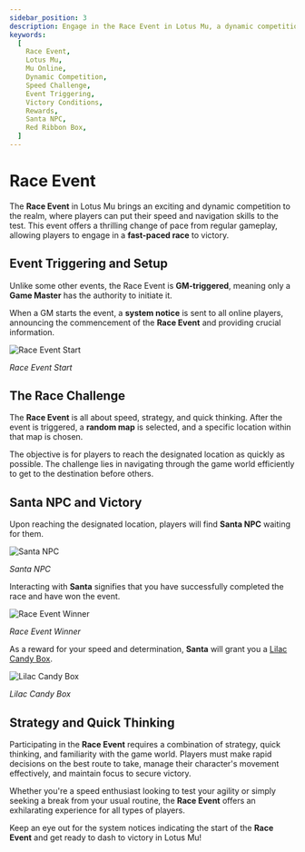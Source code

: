 ```yaml
---
sidebar_position: 3
description: Engage in the Race Event in Lotus Mu, a dynamic competition that tests players' speed, strategy, and quick thinking. Learn about the event triggering, the race challenge, victory conditions, and the rewards. Participate for an exhilarating experience and a chance to win the Red Ribbon Box.
keywords:
  [
    Race Event,
    Lotus Mu,
    Mu Online,
    Dynamic Competition,
    Speed Challenge,
    Event Triggering,
    Victory Conditions,
    Rewards,
    Santa NPC,
    Red Ribbon Box,
  ]
---
```


# Race Event

The **Race Event** in Lotus Mu brings an exciting and dynamic competition to the realm, where players can put their speed and navigation skills to the test. This event offers a thrilling change of pace from regular gameplay, allowing players to engage in a **fast-paced race** to victory.

## Event Triggering and Setup

Unlike some other events, the Race Event is **GM-triggered**, meaning only a **Game Master** has the authority to initiate it.

When a GM starts the event, a **system notice** is sent to all online players, announcing the commencement of the **Race Event** and providing crucial information.

![Race Event Start](/img/events/race/race-1.jpg)

_Race Event Start_

## The Race Challenge

The **Race Event** is all about speed, strategy, and quick thinking. After the event is triggered, a **random map** is selected, and a specific location within that map is chosen.

The objective is for players to reach the designated location as quickly as possible. The challenge lies in navigating through the game world efficiently to get to the destination before others.

## Santa NPC and Victory

Upon reaching the designated location, players will find **Santa NPC** waiting for them.

![Santa NPC](/img/events/race/race-2.jpg)

_Santa NPC_

Interacting with **Santa** signifies that you have successfully completed the race and have won the event.

![Race Event Winner](/img/events/race/race-3.jpg)

_Race Event Winner_

As a reward for your speed and determination, **Santa** will grant you a [Lilac Candy Box](/items/item-bags/misc/lilac-candy-box).

![Lilac Candy Box](/img/items/item-bags/lilac-candy-box.png)

_Lilac Candy Box_

## Strategy and Quick Thinking

Participating in the **Race Event** requires a combination of strategy, quick thinking, and familiarity with the game world. Players must make rapid decisions on the best route to take, manage their character's movement effectively, and maintain focus to secure victory.

Whether you're a speed enthusiast looking to test your agility or simply seeking a break from your usual routine, the **Race Event** offers an exhilarating experience for all types of players.

Keep an eye out for the system notices indicating the start of the **Race Event** and get ready to dash to victory in Lotus Mu!

